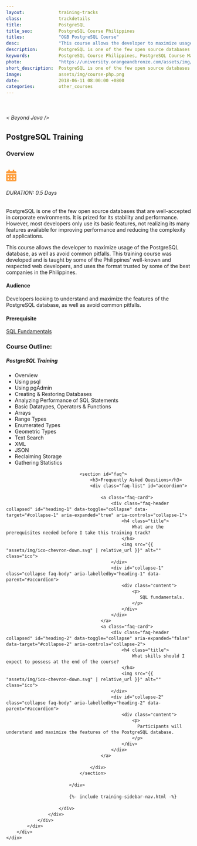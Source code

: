 ```yaml
---
layout:             training-tracks
class:              trackdetails
title:              PostgreSQL
title_seo:          PostgreSQL Course Philippines
titles:             "O&B PostgreSQL Course"
desc:               "This course allows the developer to maximize usage of the PostgreSQL database, as well as avoid common pitfalls."
description:        PostgreSQL is one of the few open source databases that are well-accepted in corporate environments. It is prized for its stability and performance.
keywords:           PostgreSQL Course Philippines, PostgreSQL Course Manila, PostgreSQL Training Philippines, PostgreSQL Certification Philippines
photo:              "https://university.orangeandbronze.com/assets/img/PostgreSQLTraining-FBLinkPostPhoto.png"
short_description:  PostgreSQL is one of the few open source databases that are well-accepted in corporate environments. It is prized for its stability and performance.
image:              assets/img/course-php.png
date:               2018-06-11 08:00:00 +0800
categories:         other_courses
---
```

<div class="section-content">
    <div class="container-fluid auto-1110">
        <div class="row">
            <div class="col">
                <div class="panel-content">
                    <div class="title-section">
                        <img src="{{ "assets/img/title-software.png" | relative_url }}" alt="">
                        <div class="title">
                            <h6>
                                < Beyond Java />
                            </h6>
                            <h2>PostgreSQL Training</h2>
                        </div>
                    </div>
                    <div class="row" data-sticky-container>
                        <div class="track-panel">
                            <div class="track-content">
                                <section id="overview">
                                    <h3>Overview</h3>
                                    <img class="mb30 img-fluid" src="{{ "assets/img/PostgreSQLTraining-cover.png" | relative_url }}" alt="">
                                    <div class="track-details">
                                        <div class="details mr40">
                                            <img src="/assets/img/ico-calendar.svg" alt="">
                                            <h6>DURATION: 0.5 Days</h6>
                                        </div>
                                    </div>
                                    <p>
                                        PostgreSQL is one of the few open source databases that are well-accepted in corporate environments. It is prized for its stability and performance. However, most developers only use its basic features, not realizing its many features available for improving performance and reducing the complexity of applications.
                                    </p>
                                    <p>
                                        This course allows the developer to maximize usage of the PostgreSQL database, as well as avoid common pitfalls. This training course was developed and is taught by some of the Philippines’ well-known and respected web developers, and uses the format trusted by some of the best companies in the Philippines.
                                    </p>
                                    <h4>
                                        Audience
                                    </h4>
                                    <p>
                                        Developers looking to understand and maximize the features of the PostgreSQL database, as well as avoid common pitfalls.
                                    </p>
                                    <h4>
                                        Prerequisite
                                    </h4>
                                    <p>
                                        <a href="/other_courses/sql/" target="_blank">SQL Fundamentals</a>
                                    </p>
                                </section>
                                <section id="topic-outline">
                                    <h3>
                                        Course Outline:
                                    </h3>
                                    <h5 class="course-title">PostgreSQL Training</h5>
                                    <ul class="course-outline">
                                        <li>Overview</li>
                                        <li>Using psql</li>
                                        <li>Using pgAdmin</li>
                                        <li>Creating & Restoring Databases</li>
                                        <li>Analyzing Performance of SQL Statements</li>
                                        <li>Basic Datatypes, Operators & Functions</li>
                                        <li>Arrays</li>
                                        <li>Range Types</li>
                                        <li>Enumerated Types</li>
                                        <li>Geometric Types</li>
                                        <li>Text Search</li>
                                        <li>XML</li>
                                        <li>JSON</li>
                                        <li>Reclaiming Storage</li>
                                        <li>Gathering Statistics</li>
                                    </ul>
                                </section>

                                <section id="faq">
                                    <h3>Frequently Asked Questions</h3>
                                    <div class="faq-list" id="accordion">

                                        <a class="faq-card">
                                            <div class="faq-header collapsed" id="heading-1" data-toggle="collapse" data-target="#collapse-1" aria-expanded="true" aria-controls="collapse-1">
                                                <h4 class="title">
                                                    What are the prerequisites needed before I take this training track?
                                                </h4>
                                                <img src="{{ "assets/img/ico-chevron-down.svg" | relative_url }}" alt="" class="ico">
                                            </div>
                                            <div id="collapse-1" class="collapse faq-body" aria-labelledby="heading-1" data-parent="#accordion">
                                                <div class="content">
                                                    <p>
                                                       SQL fundamentals.
                                                    </p>
                                                </div>
                                            </div>
                                        </a>
                                        <a class="faq-card">
                                            <div class="faq-header collapsed" id="heading-2" data-toggle="collapse" aria-expanded="false" data-target="#collapse-2" aria-controls="collapse-2">
                                                <h4 class="title">
                                                    What skills should I expect to possess at the end of the course?
                                                </h4>
                                                <img src="{{ "assets/img/ico-chevron-down.svg" | relative_url }}" alt="" class="ico">
                                            </div>
                                            <div id="collapse-2" class="collapse faq-body" aria-labelledby="heading-2" data-parent="#accordion">
                                                <div class="content">
                                                    <p>
                                                      Participants will understand and maximize the features of the PostgreSQL database.
                                                    </p>
                                                </div>
                                            </div>
                                        </a>

                                    </div>
                                </section>

                            </div>

                            {%- include training-sidebar-nav.html -%}

                        </div>
                    </div>
                </div>
            </div>
        </div>
    </div>
</div>